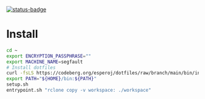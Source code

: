[![status-badge](https://ci.codeberg.org/api/badges/12554/status.svg)](https://ci.codeberg.org/repos/12554)

# Install

```bash
cd ~
export ENCRYPTION_PASSPHRASE=""
export MACHINE_NAME=segfault
# Install dotfiles
curl -fsLS https://codeberg.org/esperoj/dotfiles/raw/branch/main/bin/install-dotfiles.sh | bash
export PATH="${HOME}/bin:${PATH}"
setup.sh
entrypoint.sh "rclone copy -v workspace: ./workspace"
```

